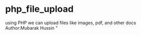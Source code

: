 # php_file_upload
using PHP we can upload files like images, pdf, and other docs
Author:Mubarak Hussin
"
